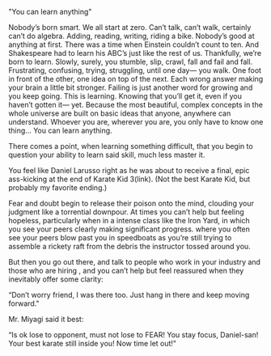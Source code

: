 "You can learn anything"

Nobody’s born smart. We all start at zero. Can’t talk, can’t walk, certainly can’t do algebra. Adding, reading, writing, riding a bike. Nobody’s good at anything at first. There was a time when Einstein couldn’t count to ten. And Shakespeare had to learn his ABC’s just like the rest of us. Thankfully, we’re born to learn. Slowly, surely, you stumble, slip, crawl, fall and fail and fall. Frustrating, confusing, trying, struggling, until one day— you walk. One foot in front of the other, one idea on top of the next. Each wrong answer making your brain a little bit stronger. Failing is just another word for growing and you keep going. This is learning. Knowing that you’ll get it, even if you haven’t gotten it— yet. Because the most beautiful, complex concepts in the whole universe are built on basic ideas that anyone, anywhere can understand. Whoever you are, wherever you are, you only have to know one thing… You can learn anything.
 
There comes a point, when learning something difficult, that you begin to question your ability to learn said skill, much less master it.

You feel like Daniel Larusso right as he was about to receive a final, epic ass-kicking at the end of Karate Kid 3(link). (Not the best Karate Kid, but probably my favorite ending.)

Fear and doubt begin to release their poison onto the mind, clouding your judgment like a torrential downpour. At times you can’t help but feeling hopeless, particularly when in a intense class like the Iron Yard, in which you see your peers clearly making significant progress. where you often see your peers blow past you in speedboats as you’re still trying to assemble a rickety raft from the debris the instructor tossed around you. 

But then you go out there, and talk to people who work in your industry and those who are hiring , and you can’t help but feel reassured when they inevitably offer some clarity:

“Don’t worry friend, I was there too. Just hang in there and keep moving forward."

Mr. Miyagi said it best:

“Is ok lose to opponent, must not lose to FEAR! You stay focus, Daniel-san! Your best karate still inside you! Now time let out!"
